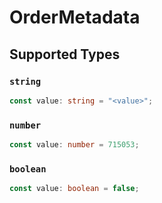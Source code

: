 # OrderMetadata


## Supported Types

### `string`

```typescript
const value: string = "<value>";
```

### `number`

```typescript
const value: number = 715053;
```

### `boolean`

```typescript
const value: boolean = false;
```

